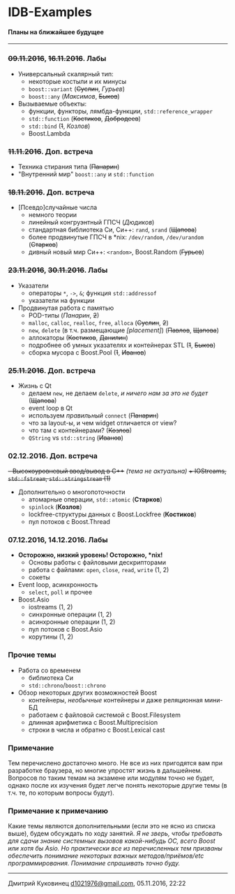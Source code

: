 # IDB-Examples
#### Планы на ближайшее будущее
---

### ~~09.11.2016~~, ~~16.11.2016~~. Лабы
- Универсальный скалярный тип:
	+ некоторые костыли и их минусы
	+ `boost::variant` (~~Суслин~~, *Гурьев*)
	+ `boost::any` (*Максимов*, ~~Быков~~)
- Вызываемые объекты:
	+ функции, функторы, лямбда-функции, `std::reference_wrapper`
	+ `std::function` (~~Костиков~~, ~~Добродеев~~)
	+ `std::bind` (~~1~~, *Козлов*)
	+ Boost.Lambda

### ~~11.11.2016~~. Доп. встреча
- Техника стирания типа (~~Панарин~~)
- "Внутренний мир" `boost::any` и `std::function`

### ~~18.11.2016~~. Доп. встреча
- [Псевдо]случайные числа
	+ немного теории
	+ линейный конгруэнтный ГПСЧ (*Дюдиков*)
	+ стандартная библиотека Си, Си++: `rand`, `srand` (~~Щапова~~)
	+ более продвинутые ГПСЧ в \*nix: `/dev/random`, `/dev/urandom` (~~Старков~~)
	+ дивный новый мир Си++: `<random>`, Boost.Random (~~Гурьев~~)

### ~~23.11.2016~~, ~~30.11.2016~~. Лабы
- Указатели
	+ операторы `*`, `->`, `&`; функция `std::addressof`
	+ указатели на функции
- Продвинутая работа с памятью
	+ POD-типы (*Панарин*, ~~2~~)
	+ `malloc`, `calloc`, `realloc`, `free`, `alloca` (~~Суслин~~, ~~2~~)
	+ `new`, `delete` (в т.ч. размещающие *[placement]*) (~~Павлов~~, ~~Щапова~~)
	+ аллокаторы (~~Костиков~~, ~~Данилин~~)
	+ подробнее об умных указателях и контейнерах STL (~~1~~, ~~Быков~~)
	+ сборка мусора с Boost.Pool (~~1~~, ~~Иванов~~)

### ~~25.11.2016~~. Доп. встреча
- Жизнь с Qt
	+ делаем `new`, не делаем `delete`, *и ничего нам за это не будет* (~~Щапова~~)
	+ event loop в Qt
	+ используем *правильный* `connect` (~~Панарин~~)
	+ что за layout-ы, и чем widget отличается от view?
	+ что там с контейнерами? (~~Козлов~~)
	+ `QString` vs `std::string` (~~Иванов~~)

### 02.12.2016. Доп. встреча
~~- Высокоуровневый ввод/вывод в C++~~ *(тема не актуальна)*
	~~+ IOStreams, `std::fstream`, `std::stringstream` (1)~~
- Дополнительно о многопоточности
	+ атомарные операции, `std::atomic` (**Старков**)
	+ `spinlock` (**Козлов**)
	+ lockfree-структуры данных с Boost.Lockfree (**Костиков**)
	+ пул потоков с Boost.Thread

### 07.12.2016, 14.12.2016. Лабы
- **Осторожно, низкий уровень! Осторожно, \*nix!**
	+ Основы работы с файловыми дескрипторами
	+ работа с файлами: `open`, `close`, `read`, `write` (1, 2)
	+ сокеты
- Event loop, асинхронность
	+ `select`, `poll` и прочее
- Boost.Asio
	+ iostreams (1, 2)
	+ синхронные операции (1, 2)
	+ асинхронные операции (1, 2)
	+ пул потоков с Boost.Asio
	+ корутины (1, 2)

### Прочие темы
- Работа со временем
	+ библиотека Си
	+ `std::chrono`/`boost::chrono`
- Обзор некоторых других возможностей Boost
	+ контейнеры, *необычные* контейнеры и даже реляционная мини-БД
	+ работаем с файловой системой с Boost.Filesystem
	+ длинная арифметика с Boost.Multiprecision
	+ строки в числа и обратно с Boost.Lexical cast

### Примечание
Тем перечислено достаточно много. Не все из них пригодятся вам при разработке браузера, но многие упростят жизнь в дальшейнем. Вопросов по таким темам на экзамене или модулям точно не будет, однако после их изучения будет легче понять некоторые другие темы (в т.ч. те, по которым вопросы будут).

### Примечание к примечанию
Какие темы являются дополнительными (если это не ясно из списка выше), будем обсуждать по ходу занятий. *Я не зверь, чтобы требовать для сдачи знание системных вызовов какой-нибудь ОС, всего Boost или хотя бы Asio. Но практически все из перечисленных тем призваны обеспечить понимание некоторых важных методов/приёмов/etc программирования. Понимание спрашивать точно буду.*

---
Дмитрий Куковинец <d1021976@gmail.com>, 05.11.2016, 22:22
